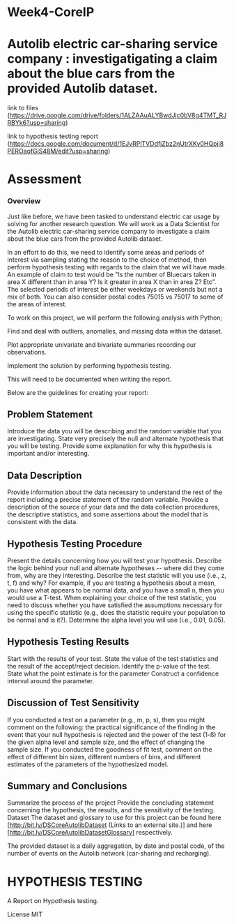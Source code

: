 # Week4-CoreIP
# Autolib electric car-sharing service company : investigatigating a claim about the blue cars from the provided Autolib dataset.
link to files (https://drive.google.com/drive/folders/1ALZAAuALYBwdJjc0bV8g4TMT_RJRBYk6?usp=sharing)

link to hypothesis testing report (https://docs.google.com/document/d/1EJvRPlTVDdfjZbz2nUtrXKv0HQpjj8PEROaofGiS48M/edit?usp=sharing)

# Assessment
### Overview
Just like before, we have been tasked to understand electric car usage by solving for another research question. We will work as a Data Scientist for the Autolib electric car-sharing service company to investigate a claim about the blue cars from the provided Autolib dataset.

In an effort to do this, we need to identify some areas and periods of interest via sampling stating the reason to the choice of method, then perform hypothesis testing with regards to the claim that we will have made. An example of claim to test would be "Is the number of Bluecars taken in area X different than in area Y? Is it greater in area X than in area Z? Etc”. The selected periods of interest be either weekdays or weekends but not a mix of both. You can also consider postal codes 75015 vs 75017 to some of the areas of interest.

To work on this project, we will perform the following analysis with Python;

Find and deal with outliers, anomalies, and missing data within the dataset.

Plot appropriate univariate and bivariate summaries recording our observations.

Implement the solution by performing hypothesis testing.

This will need to be documented when writing the report.

Below are the guidelines for creating your report:

## Problem Statement
Introduce the data you will be describing and the random variable that you are investigating. State very precisely the null and alternate hypothesis that you will be testing. Provide some explanation for why this hypothesis is important and/or interesting.

## Data Description
Provide information about the data necessary to understand the rest of the report including a precise statement of the random variable. Provide a description of the source of your data and the data collection procedures, the descriptive statistics, and some assertions about the model that is consistent with the data.

## Hypothesis Testing Procedure
Present the details concerning how you will test your hypothesis. Describe the logic behind your null and alternate hypotheses -- where did they come from, why are they interesting. Describe the test statistic will you use (i.e., z, t, f) and why? For example, if you are testing a hypothesis about a mean, you have what appears to be normal data, and you have a small n, then you would use a T-test. When explaining your choice of the test statistic, you need to discuss whether you have satisfied the assumptions necessary for using the specific statistic (e.g., does the statistic require your population to be normal and is it?). Determine the alpha level you will use (i.e., 0.01, 0.05).

## Hypothesis Testing Results
Start with the results of your test. State the value of the test statistics and the result of the accept/reject decision. Identify the p-value of the test. State what the point estimate is for the parameter Construct a confidence interval around the parameter.

## Discussion of Test Sensitivity
If you conducted a test on a parameter (e.g., m, p, s), then you might comment on the following: the practical significance of the finding in the event that your null hypothesis is rejected and the power of the test (1-ß) for the given alpha level and sample size, and the effect of changing the sample size. If you conducted the goodness of fit test, comment on the effect of different bin sizes, different numbers of bins, and different estimates of the parameters of the hypothesized model.

## Summary and Conclusions
Summarize the process of the project Provide the concluding statement concerning the hypothesis, the results, and the sensitivity of the testing. Dataset The dataset and glossary to use for this project can be found here [http://bit.ly/DSCoreAutolibDataset (Links to an external site.)] and here [http://bit.ly/DSCoreAutolibDatasetGlossary] respectively.

The provided dataset is a daily aggregation, by date and postal code, of the number of events on the Autolib network (car-sharing and recharging).

# HYPOTHESIS TESTING
A Report on Hypothesis testing.

License
MIT
